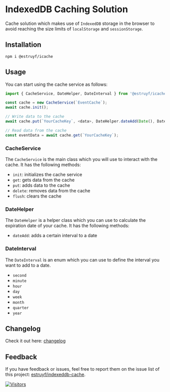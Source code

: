 # IndexedDB Caching Solution

Cache solution which makes use of `IndexedDB` storage in the browser to avoid reaching the size limits of `localStorage` and `sessionStorage`.

## Installation

```shell
npm i @estruyf/icache
```

## Usage

You can start using the cache service as follows:

```typescript
import { CacheService, DateHelper, DateInterval } from '@estruyf/icache';

const cache = new CacheService(`EventCache`);
await cache.init();

// Write data to the cache
await cache.put(`YourCacheKey`, <data>, DateHelper.dateAdd(Date(), DateInterval.minute, 1));

// Read data from the cache
const eventData = await cache.get(`YourCacheKey`);
```

### CacheService

The `CacheService` is the main class which you will use to interact with the cache. It has the following methods:

- `init`: initializes the cache service
- `get`: gets data from the cache
- `put`: adds data to the cache
- `delete`: removes data from the cache
- `flush`: clears the cache

### DateHelper

The `DateHelper` is a helper class which you can use to calculate the expiration date of your cache. It has the following methods:

- `dateAdd`: adds a certain interval to a date

### DateInterval

The `DateInterval` is an enum which you can use to define the interval you want to add to a date.

- `second`
- `minute`
- `hour`
- `day`
- `week`
- `month`
- `quarter`
- `year`

## Changelog

Check it out here: [changelog](./changelog)

## Feedback

If you have feedback or issues, feel free to report them on the issue list of this project: [estruyf/indexeddb-cache](https://github.com/estruyf/indexeddb-cache/issues).

[![Visitors](https://api.visitorbadge.io/api/visitors?path=https%3A%2F%2Fgithub.com%2Festruyf%2Findexeddb-cache&countColor=%23263759)](https://visitorbadge.io/status?path=https%3A%2F%2Fgithub.com%2Festruyf%2Findexeddb-cache)
